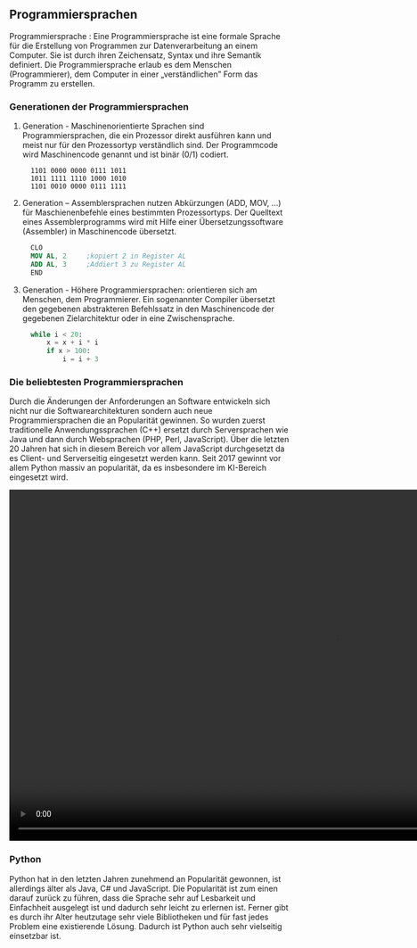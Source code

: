 ## Programmiersprachen

Programmiersprache
: Eine Programmiersprache ist eine formale Sprache für die Erstellung von Programmen zur Datenverarbeitung an einem Computer. Sie ist durch ihren Zeichensatz, Syntax und ihre Semantik definiert. Die Programmiersprache erlaub es dem Menschen (Programmierer), dem Computer in einer „verständlichen” Form das Programm zu erstellen.

### Generationen der Programmiersprachen

1. Generation - Maschinenorientierte Sprachen sind Programmiersprachen, die ein Prozessor direkt ausführen kann und meist nur für den Prozessortyp verständlich sind. Der Programmcode wird Maschinencode genannt und ist binär (0/1) codiert. 
    ```
      1101 0000 0000 0111 1011
      1011 1111 1110 1000 1010
      1101 0010 0000 0111 1111
    ```

2. Generation – Assemblersprachen nutzen Abkürzungen (ADD, MOV, …) für Maschienenbefehle eines bestimmten Prozessortyps. Der Quelltext eines Assemblerprogramms wird mit Hilfe einer Übersetzungssoftware (Assembler) in Maschinencode übersetzt.
    ```nasm
      CLO
      MOV AL, 2     ;kopiert 2 in Register AL
      ADD AL, 3     ;Addiert 3 zu Register AL
      END
    ```

3. Generation - Höhere Programmiersprachen: orientieren sich am Menschen, dem Programmierer. Ein sogenannter Compiler übersetzt den gegebenen abstrakteren Befehlssatz in den Maschinencode der gegebenen Zielarchitektur oder in eine Zwischensprache.
    ```python
      while i < 20:
          x = x + i * i
          if x > 100:
              i = i + 3
    ```

### Die beliebtesten Programmiersprachen

<!-- ![Most popular programming languages on stack overflow](images/stackoverflow.png) -->

Durch die Änderungen der Anforderungen an Software entwickeln sich nicht nur die Softwarearchitekturen sondern auch neue Programmiersprachen die an Popularität gewinnen. So wurden zuerst traditionelle Anwendungssprachen (C++) ersetzt durch Serversprachen wie Java und dann durch Websprachen (PHP, Perl, JavaScript). Über die letzten 20 Jahren hat sich in diesem Bereich vor allem JavaScript durchgesetzt da es Client- und Serverseitig eingesetzt werden kann. Seit 2017 gewinnt vor allem Python massiv an popularität, da es insbesondere im KI-Bereich eingesetzt wird.

<video width="1168" height="630" controls>
  <source src="_images/top_prog_languages.mp4" type="video/mp4">
Your browser does not support the video tag.
</video>


### Python

<!-- ![Development of popularity of python](images/python_popularity.png) -->

Python hat in den letzten Jahren zunehmend an Popularität gewonnen, ist allerdings älter als Java, C# und JavaScript. Die Popularität ist zum einen darauf zurück zu führen, dass die Sprache sehr auf Lesbarkeit und Einfachheit ausgelegt ist und dadurch sehr leicht zu erlernen ist. Ferner gibt es durch ihr Alter heutzutage sehr viele Bibliotheken und für fast jedes Problem eine existierende Lösung. Dadurch ist Python auch sehr vielseitig einsetzbar ist.